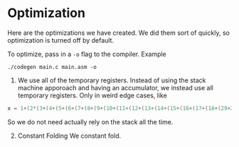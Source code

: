 # Optimization
Here are the optimizations we have created. We did them sort of quickly, so optimization is turned off by default.

To optimize, pass in a `-o` flag to the compiler. Example

```
./codegen main.c main.asm -o
```

1. We use all of the temporary registers. Instead of using the stack machine apporoach and having an accumulator, we instead use all temporary registers. Only in weird edge cases, like 

```c
x = 1+(2*(3+(4+(5+(6+(7+(8+(9+(10+(11+(12+(13+(14+(15+(16+(17+(18+(29+20))))))))))))))))))
```

So we do not need actually rely on the stack all the time.

2. Constant Folding
We constant fold.